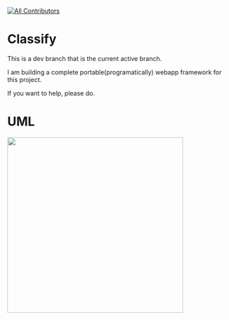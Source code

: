 [![All Contributors](https://img.shields.io/badge/all_contributors-1-orange.svg?style=flat-square)](#contributors) 
# Classify
This is a dev branch that is the current active branch.

I am building a complete portable(programatically) webapp framework for this project.

If you want to help, please do.

# UML

<img src="https://github.com/jacobsen9026/School-Accounts-Manager/blob/dev/.github/images/uml.png?raw=true" width=400/>
